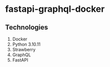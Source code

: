 # fastapi-graphql-docker

## Technologies
1. Docker
2. Python 3.10.11
3. Strawberry
4. GraphQL
5. FastAPI